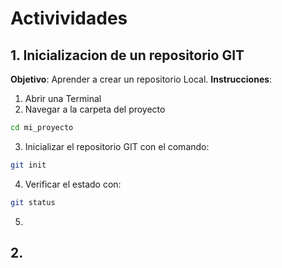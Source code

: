 # Activividades
## 1. Inicializacion de un repositorio GIT
**Objetivo**: Aprender a crear un repositorio Local.
**Instrucciones**:
1. Abrir una Terminal
2. Navegar a la carpeta del proyecto
```bash
cd mi_proyecto
```
3. Inicializar el repositorio GIT con el comando:
```bash
git init
```
4. Verificar el estado con:
```bash
git status
```
5.
## 2.
